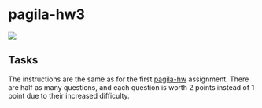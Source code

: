 # pagila-hw3
[![](https://github.com/nessakiani/pagila-hw3/workflows/tests/badge.svg)](https://github.com/nessakiani/pagila-hw3/actions?query=workflow%3Atests)

## Tasks

The instructions are the same as for the first [pagila-hw](https://github.com/mikeizbicki/pagila-hw) assignment.
There are half as many questions, and each question is worth 2 points instead of 1 point due to their increased difficulty.
